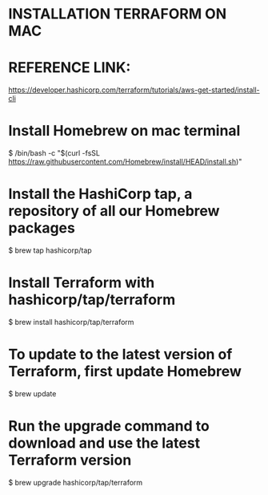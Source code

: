 # INSTALLATION TERRAFORM ON MAC

# REFERENCE LINK: 

https://developer.hashicorp.com/terraform/tutorials/aws-get-started/install-cli

# Install Homebrew on mac terminal    

$ /bin/bash -c "$(curl -fsSL https://raw.githubusercontent.com/Homebrew/install/HEAD/install.sh)"

# Install the HashiCorp tap, a repository of all our Homebrew packages     

$ brew tap hashicorp/tap

# Install Terraform with hashicorp/tap/terraform

$ brew install hashicorp/tap/terraform

# To update to the latest version of Terraform, first update Homebrew

$ brew update

# Run the upgrade command to download and use the latest Terraform version

$ brew upgrade hashicorp/tap/terraform